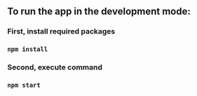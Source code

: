 ## To run the app in the development mode:
### First, install required packages
### `npm install`

### Second, execute command
### `npm start`

